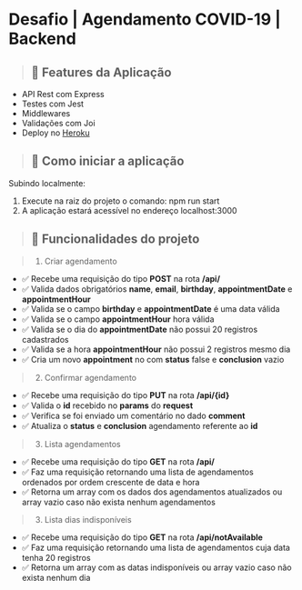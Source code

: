 # Desafio | Agendamento COVID-19 | Backend

> ## :memo: Features da Aplicação

* API Rest com Express
* Testes com Jest
* Middlewares
* Validações com Joi
* Deploy no [Heroku](https://pitang-trainee-desafio-backend.herokuapp.com/)

> ## :wrench: Como iniciar a aplicação

Subindo localmente: 
1. Execute na raiz do projeto o comando: npm run start
2. A aplicação estará acessível no endereço localhost:3000


> ## :hammer: Funcionalidades do projeto

> 1. Criar agendamento
* ✅ Recebe uma requisição do tipo **POST** na rota **/api/**
* ✅ Valida dados obrigatórios **name**, **email**, **birthday**, **appointmentDate** e **appointmentHour**
* ✅ Valida se o campo **birthday** e **appointmentDate** é uma data válida
* ✅ Valida se o campo **appointmentHour** hora válida
* ✅ Valida se o dia do **appointmentDate** não possui 20 registros cadastrados
* ✅ Valida se a hora **appointmentHour** não possui 2 registros mesmo dia
* ✅ Cria um novo **appointment** no com **status** false e **conclusion** vazio

> 2. Confirmar agendamento

* ✅ Recebe uma requisição do tipo **PUT** na rota **/api/{id}**
* ✅ Valida o **id** recebido no **params** do **request**
* ✅ Verifica se foi enviado um comentário no dado **comment**
* ✅ Atualiza o **status** e **conclusion** agendamento referente ao **id**

> 3. Lista agendamentos

* ✅ Recebe uma requisição do tipo **GET** na rota **/api/**
* ✅ Faz uma requisição retornando uma lista de agendamentos ordenados por ordem crescente de data e hora
* ✅ Retorna  um array com os dados dos agendamentos atualizados ou array vazio caso não exista nenhum agendamentos

> 3. Lista dias indisponíveis

* ✅ Recebe uma requisição do tipo **GET** na rota **/api/notAvailable**
* ✅ Faz uma requisição retornando uma lista de agendamentos cuja data tenha 20 registros
* ✅ Retorna  um array com as datas indisponíveis ou array vazio caso não exista nenhum dia
